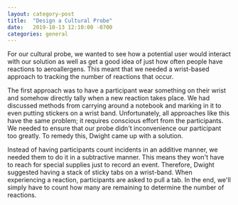 ```yaml
---
layout: category-post
title:  "Design a Cultural Probe"
date:   2019-10-13 12:10:00 -0700
categories: general
---
```


For our cultural probe, we wanted to see how a potential user would interact with our solution as well as get a good idea of just how often people have reactions to aeroallergens.  This meant that we needed a wrist-based approach to tracking the number of reactions that occur.

The first approach was to have a participant wear something on their wrist and somehow directly tally when a new reaction takes place.  We had discussed methods from carrying around a notebook and marking in it to even putting stickers on a wrist band.  Unfortunately, all approaches like this have the same problem; it requires conscious effort from the participants.  We needed to ensure that our probe didn't inconvenience our participant too greatly.  To remedy this, Dwight came up with a solution.

Instead of having participants count incidents in an additive manner, we needed them to do it in a subtractive manner.  This means they won't have to reach for special supplies just to record an event.  Therefore, Dwight suggested having a stack of sticky tabs on a wrist-band.  When experiencing a reaction, participants are asked to pull a tab.  In the end, we'll simply have to count how many are remaining to determine the number of reactions.